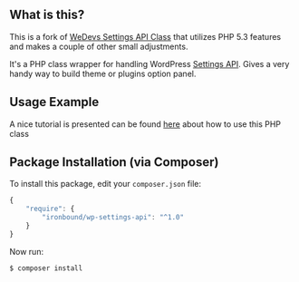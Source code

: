 What is this?
---------------

This is a fork of [WeDevs Settings API Class](https://github.com/tareq1988/wordpress-settings-api-class) that utilizes PHP 5.3 features and makes a couple of other small adjustments.

It's a PHP class wrapper for handling WordPress [Settings API](http://codex.wordpress.org/Settings_API). Gives a very handy way to build theme or plugins option panel.

Usage Example
---------------

A nice tutorial is presented can be found [here](http://tareq.wedevs.com/2012/06/wordpress-settings-api-php-class/) about how to use this PHP class

## Package Installation (via Composer)

To install this package, edit your `composer.json` file:

```js
{
    "require": {
        "ironbound/wp-settings-api": "^1.0"
    }
}
```

Now run:

`$ composer install`
